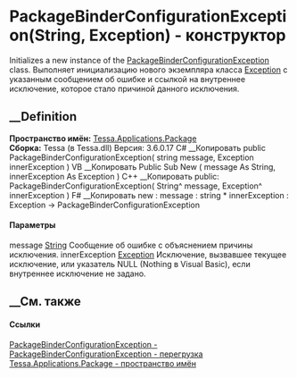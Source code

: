 # PackageBinderConfigurationException(String, Exception) - конструктор
Initializes a new instance of the
[PackageBinderConfigurationException](T_Tessa_Applications_Package_PackageBinderConfigurationException.htm)
class. Выполняет инициализацию нового экземпляра класса
[Exception](https://learn.microsoft.com/dotnet/api/system.exception) с
указанным сообщением об ошибке и ссылкой на внутреннее исключение, которое
стало причиной данного исключения.
## __Definition
 **Пространство имён:**
[Tessa.Applications.Package](N_Tessa_Applications_Package.htm)  
 **Сборка:** Tessa (в Tessa.dll) Версия: 3.6.0.17
C# __Копировать
     public PackageBinderConfigurationException(
    	string message,
    	Exception innerException
    )
VB __Копировать
     Public Sub New ( 
    	message As String,
    	innerException As Exception
    )
C++ __Копировать
     public:
    PackageBinderConfigurationException(
    	String^ message, 
    	Exception^ innerException
    )
F# __Копировать
     new : 
            message : string * 
            innerException : Exception -> PackageBinderConfigurationException
#### Параметры
message [String](https://learn.microsoft.com/dotnet/api/system.string)
     Сообщение об ошибке с объяснением причины исключения. 
innerException
[Exception](https://learn.microsoft.com/dotnet/api/system.exception)
     Исключение, вызвавшее текущее исключение, или указатель NULL (Nothing в Visual Basic), если внутреннее исключение не задано. 
## __См. также
#### Ссылки
[PackageBinderConfigurationException -
](T_Tessa_Applications_Package_PackageBinderConfigurationException.htm)
[PackageBinderConfigurationException -
перегрузка](Overload_Tessa_Applications_Package_PackageBinderConfigurationException__ctor.htm)
[Tessa.Applications.Package - пространство
имён](N_Tessa_Applications_Package.htm)
